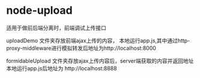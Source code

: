 # node-upload
适用于做前后端分离时，前端调试上传接口

uploadDemo 文件夹存放前端ajax上传的内容，
本地运行app.js,其中通过http-proxy-middleware进行模拟转发后地址为http://localhost:8000

formidableUpload 文件夹存放ajax上传内容后，server端获取的内容并返回地址 
本地运行app.js后地址为 http://localhost:8888
